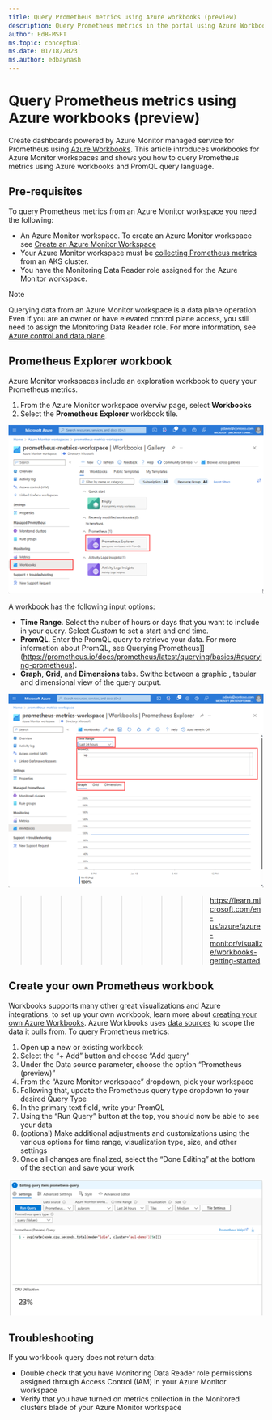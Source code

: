 ```yaml
---
title: Query Prometheus metrics using Azure workbooks (preview)
description: Query Prometheus metrics in the portal using Azure Workbooks.
author: EdB-MSFT
ms.topic: conceptual
ms.date: 01/18/2023
ms.author: edbaynash
---
```


# Query Prometheus metrics using Azure workbooks (preview)

Create dashboards powered by Azure Monitor managed service for Prometheus using [Azure Workbooks](../visualize/workbooks-overview.md).
This article introduces workbooks for Azure Monitor workspaces and shows you how to query Prometheus metrics using Azure workbooks and PromQL query language.

## Pre-requisites
To query Prometheus metrics from an Azure Monitor workspace you need the following:
-	An Azure Monitor workspace. To create an Azure Monitor workspace see [Create an Azure Monitor Workspace](./azure-monitor-workspace-overview?tabs=azure-portal.md#create-an-azure-monitor-workspace)
-	Your Azure Monitor workspace must be [collecting Prometheus metrics](./prometheus-metrics-enable.md) from an AKS cluster.
-	You have the Monitoring Data Reader role assigned for the Azure Monitor workspace.

> [!NOTE]
> Querying data from an Azure Monitor workspace is a data plane operation. Even if you are an owner or have elevated control plane access, you still need to assign the Monitoring Data Reader role. For more information, see [Azure control and data plane](../../azure-resource-manager/management/control-plane-and-data-plane.md).

## Prometheus Explorer workbook
Azure Monitor workspaces include an exploration workbook to query your Prometheus metrics. 

1. From the Azure Monitor workspace overviw page, select **Workbooks**
1. Select the **Prometheus Explorer** workbook tile.

![Screenshot that shows Azure Monitor workspace gallery](./media/prometheus-workbooks/prometheus-gallery.png)

A workbook has the following input options:
-	**Time Range**. Select the nuber of hours or days  that you want to include in your query. Select *Custom* to set a start and end time.
-	**PromQL**. Enter the PromQL query to retrieve your data. For more information about PromQL, see Querying Prometheus]](https://prometheus.io/docs/prometheus/latest/querying/basics/#querying-prometheus).
-	**Graph**, **Grid**, and **Dimensions** tabs. Swithc between a graphic , tabular and dimensional view of the query output.

![Screenshot that shows PromQL explorer](./media/prometheus-workbooks/prometheus-explorer.png)

>>>>>>>>>>https://learn.microsoft.com/en-us/azure/azure-monitor/visualize/workbooks-getting-started
## Create your own Prometheus workbook

Workbooks supports many other great visualizations and Azure integrations, to set up your own workbook, learn more about [creating your own Azure Workbooks](../visualize/workbooks-create-workbook.md).
Azure Workbooks uses [data sources](../visualize/workbooks-data-sources.md#prometheus-preview) to scope the data it pulls from. To query Prometheus metrics:

1.	Open up a new or existing workbook
2.	Select the “+ Add” button and choose “Add query”
3.	Under the Data source parameter, choose the option “Prometheus (preview)”
4.	From the “Azure Monitor workspace” dropdown, pick your workspace
5.	Following that, update the Prometheus query type dropdown to your desired Query Type
6.	In the primary text field, write your PromQL
7.	Using the “Run Query” button at the top, you should now be able to see your data
8.	(optional) Make additional adjustments and customizations using the various options for time range, visualization type, size, and other settings
9.	Once all changes are finalized, select the “Done Editing” at the bottom of the section and save your work

![Screenshot that shows sample PromQL query](./media/prometheus-workbooks/prometheus-query.png)

## Troubleshooting

If you workbook query does not return data:

-	Double check that you have Monitoring Data Reader role permissions assigned through Access Control (IAM) in your Azure Monitor workspace
-	Verify that you have turned on metrics collection in the Monitored clusters blade of your Azure Monitor workspace


